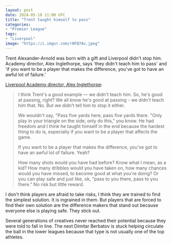 ```yaml
---
layout: post
date: 2024-05-18 11:00 UTC
title: "Trent taught himself to pass"
categories:
- "Premier League"
tags:
- "Liverpool"
image: "https://i.imgur.com/r0FQ7Av.jpeg"
---
```


Trent Alexander-Arnold was born with a gift and Liverpool didn't stop him. Academy director, Alex Inglethorpe, says 'they didn't teach him to pass' and 'if you want to be a player that makes the difference, you've got to have an awful lot of failure.'

<!---more--->

[Liverpool Academy director,  Alex Inglethorpe](https://youtu.be/Hil-Lw5ErL0?si=Tova3ePxReEPYPfF):

> I think Trent's a good example — we didn't teach him. So, he's good at passing, right?  We all know he's good at passing - we didn't teach him that.  No. But we didn't tell him to stop it either.
> 
> We wouldn't say, "Pass five yards here, pass five yards there. "Only play in your triangle on the side, only do this," you know. He had freedom and I think he taught himself in the end because the hardest thing to do is, especially if you want to be a player that affects the game.
> 
> If you want to be a player that makes the difference,  you've got to have an awful lot of failure. Yeah?
>  
> How many shots would you have had before? Know what I mean, as a kid? How many dribbles would you have taken on, how many chances would you have missed, to become good at what you're doing? Or you can play safe and just like, ok, "pass to you there, pass to you there." No risk but little reward.

I don't think players are afraid to take risks, I think they are trained to find the simplest solution. It is ingrained in them. But players that are forced to find their own solution are the difference makers that stand out because everyone else is playing safe. They stick out.

Several generations of creatives never reached their potential because they were told to fall in line. The next Dimitar Berbatov is stuck helping circulate the ball in the lower leagues because that type is not usually one of the top athletes.